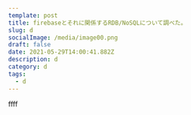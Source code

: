 ```yaml
---
template: post
title: firebaseとそれに関係するRDB/NoSQLについて調べた。
slug: d
socialImage: /media/image00.png
draft: false
date: 2021-05-29T14:00:41.882Z
description: d
category: d
tags:
  - d
---
```

ffff